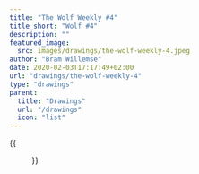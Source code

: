 ```yaml
---
title: "The Wolf Weekly #4"
title_short: "Wolf #4"
description: ""
featured_image:
  src: images/drawings/the-wolf-weekly-4.jpeg
author: "Bram Willemse"
date: 2020-02-03T17:17:49+02:00
url: "drawings/the-wolf-weekly-4"
type: "drawings"
parent:
  title: "Drawings"
  url: "/drawings"
  icon: "list"
---
```


{{<figure src="images/drawings/the-wolf-weekly-4.jpeg" width="2049" height="1537">}}